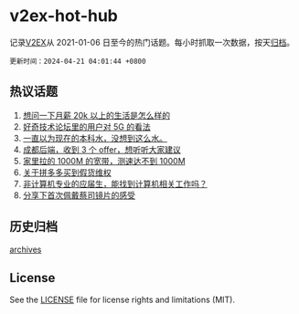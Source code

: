 # v2ex-hot-hub

 记录[V2EX](https://www.v2ex.com/)从 2021-01-06 日至今的热门话题。每小时抓取一次数据，按天[归档](archives)。

`更新时间：2024-04-21 04:01:44 +0800`

## 热议话题

1. [想问一下月薪 20k 以上的生活是怎么样的](https://www.v2ex.com/t/1034170)
1. [好奇技术论坛里的用户对 5G 的看法](https://www.v2ex.com/t/1034111)
1. [一直以为现在的本科水，没想到这么水。](https://www.v2ex.com/t/1034211)
1. [成都后端，收到 3 个 offer，想听听大家建议](https://www.v2ex.com/t/1034121)
1. [家里拉的 1000M 的宽带，测速达不到 1000M](https://www.v2ex.com/t/1034243)
1. [关于拼多多买到假货维权](https://www.v2ex.com/t/1034147)
1. [非计算机专业的应届生，能找到计算机相关工作吗？](https://www.v2ex.com/t/1034169)
1. [分享下首次佩戴蔡司镜片的感受](https://www.v2ex.com/t/1034172)

## 历史归档

[archives](archives)

## License

See the [LICENSE](LICENSE) file for license rights and limitations (MIT).
